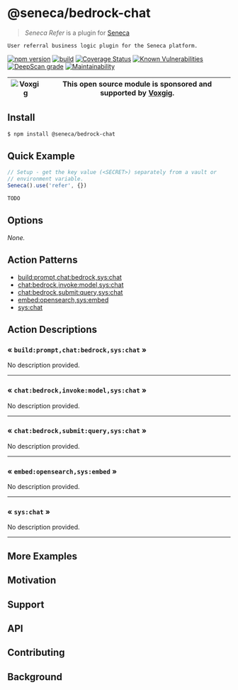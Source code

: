 # @seneca/bedrock-chat

> _Seneca Refer_ is a plugin for [Seneca](http://senecajs.org)

    User referral business logic plugin for the Seneca platform.

[![npm version](https://img.shields.io/npm/v/@seneca/bedrock-chat.svg)](https://npmjs.com/package/@seneca/bedrock-chat)
[![build](https://github.com/senecajs/seneca-bedrock-chat/actions/workflows/build.yml/badge.svg)](https://github.com/senecajs/seneca-refer/actions/workflows/build.yml)
[![Coverage Status](https://coveralls.io/repos/github/senecajs/seneca-bedrock-chat/badge.svg?branch=main)](https://coveralls.io/github/senecajs/seneca-refer?branch=main)
[![Known Vulnerabilities](https://snyk.io/test/github/senecajs/seneca-bedrock-chat/badge.svg)](https://snyk.io/test/github/senecajs/seneca-refer)
[![DeepScan grade](https://deepscan.io/api/teams/5016/projects/20872/branches/581541/badge/grade.svg)](https://deepscan.io/dashboard#view=project&tid=5016&pid=20872&bid=581541)
[![Maintainability](https://api.codeclimate.com/v1/badges/8242b80adb8acb685afd/maintainability)](https://codeclimate.com/github/senecajs/seneca-bedrock-chat/maintainability)

| ![Voxgig](https://www.voxgig.com/res/img/vgt01r.png) | This open source module is sponsored and supported by [Voxgig](https://www.voxgig.com). |
| ---------------------------------------------------- | --------------------------------------------------------------------------------------- |

## Install

```sh
$ npm install @seneca/bedrock-chat
```

## Quick Example

```js
// Setup - get the key value (<SECRET>) separately from a vault or
// environment variable.
Seneca().use('refer', {})

TODO
```

<!--START:options-->

## Options

_None._

<!--END:options-->

<!--START:action-list-->


## Action Patterns

* [build:prompt,chat:bedrock,sys:chat](#-buildpromptchatbedrocksyschat-)
* [chat:bedrock,invoke:model,sys:chat](#-chatbedrockinvokemodelsyschat-)
* [chat:bedrock,submit:query,sys:chat](#-chatbedrocksubmitquerysyschat-)
* [embed:opensearch,sys:embed](#-embedopensearchsysembed-)
* [sys:chat](#-syschat-)


<!--END:action-list-->

<!--START:action-desc-->


## Action Descriptions

### &laquo; `build:prompt,chat:bedrock,sys:chat` &raquo;

No description provided.



----------
### &laquo; `chat:bedrock,invoke:model,sys:chat` &raquo;

No description provided.



----------
### &laquo; `chat:bedrock,submit:query,sys:chat` &raquo;

No description provided.



----------
### &laquo; `embed:opensearch,sys:embed` &raquo;

No description provided.



----------
### &laquo; `sys:chat` &raquo;

No description provided.



----------


<!--END:action-desc-->

## More Examples

## Motivation

## Support

## API

## Contributing

## Background
